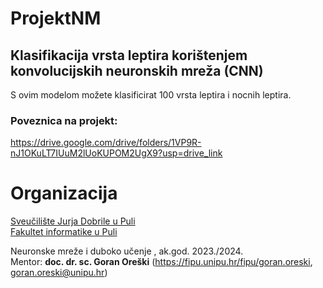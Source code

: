 # ProjektNM


## Klasifikacija vrsta leptira korištenjem konvolucijskih neuronskih mreža (CNN)

S ovim modelom možete klasificirat 100 vrsta leptira i nocnih leptira.


### Poveznica na projekt:

https://drive.google.com/drive/folders/1VP9R-nJ1OKuLT7IUuM2lUoKUPOM2UgX9?usp=drive_link

# Organizacija

[Sveučilište Jurja Dobrile u Puli](http://www.unipu.hr/)  
[Fakultet informatike u Puli](https://fipu.unipu.hr/)

Neuronske mreže i duboko učenje , ak.god. 2023./2024.  
Mentor: **doc. dr. sc. Goran Oreški** (https://fipu.unipu.hr/fipu/goran.oreski, goran.oreski@unipu.hr)
